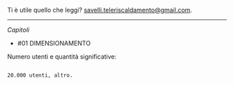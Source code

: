 Ti è utile quello che leggi? 
<a href="mailto:savelli.teleriscaldamento@gmail.com"> savelli.teleriscaldamento@gmail.com</a>.

------
*Capitoli*

 - #01 DIMENSIONAMENTO

Numero utenti e quantità significative:

<pre>
<code>
20.000 utenti, altro.
</code>
</pre>
